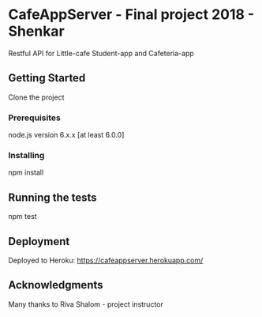 # CafeAppServer - Final project 2018 - Shenkar

Restful API for Little-cafe Student-app and Cafeteria-app

## Getting Started

Clone the project

### Prerequisites

node.js version 6.x.x [at least 6.0.0]

### Installing

npm install


## Running the tests

npm test

## Deployment

Deployed to Heroku: https://cafeappserver.herokuapp.com/

## Acknowledgments
Many thanks to Riva Shalom - project instructor
